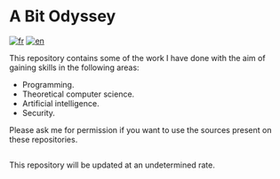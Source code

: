 # A Bit Odyssey


[![fr](https://img.shields.io/badge/lang-fr-blue.svg)](https://github.com/chalodss/chalodss/README.md)
[![en](https://img.shields.io/badge/lang-en-green.svg)](https://github.com/chalodss/chalodss/README.en.md)

This repository contains some of the work I have done with the aim of gaining skills in the following areas:

- Programming.
- Theoretical computer science.
- Artificial intelligence.
- Security.

Please ask me for permission if you want to use the sources present on these repositories.

##

This repository will be updated at an undetermined rate.

